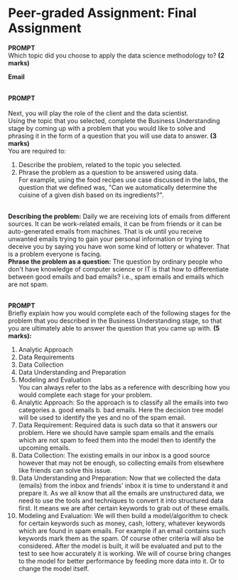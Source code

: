# Peer-graded Assignment: Final Assignment

<b>PROMPT</b></br>
Which topic did you choose to apply the data science methodology to? <b>(2 marks)</b></br>

<b>Email</b></br></br>

<b>PROMPT</b></br></br>
Next, you will play the role of the client and the data scientist. </br>
Using the topic that you selected, complete the Business Understanding stage by coming up with a problem that you would like to solve and phrasing it in the form of a question that you will use data to answer. <b>(3 marks)</b>
</br>
You are required to: </br>
1.	Describe the problem, related to the topic you selected. </br>
2.	Phrase the problem as a question to be answered using data. </br>
For example, using the food recipes use case discussed in the labs, the question that we defined was, "Can we automatically determine the cuisine of a given dish based on its ingredients?".
</br>
<b>Describing the problem:</b> Daily we are receiving lots of emails from different sources. It can be work-related emails, it can be from friends or it can be auto-generated emails from machines. That is ok until you receive unwanted emails trying to gain your personal information or trying to deceive you by saying you have won some kind of lottery or whatever. That is a problem everyone is facing.
</br>
<b>Phrase the problem as a question:</b> The question by ordinary people who don't have knowledge of computer science or IT is that how to differentiate between good emails and bad emails? i.e., spam emails and emails which are not spam.
</br></br>

<b>PROMPT</b></br>
Briefly explain how you would complete each of the following stages for the problem that you described in the Business Understanding stage, so that you are ultimately able to answer the question that you came up with. <b>(5 marks):</b></br>
1.	Analytic Approach </br>
2.	Data Requirements </br>
3.	Data Collection </br>
4.	Data Understanding and Preparation </br>
5.	Modeling and Evaluation </br>
You can always refer to the labs as a reference with describing how you would complete each stage for your problem. </br>
1. Analytic Approach: So the approach is to classify all the emails into two categories a. good emails b. bad emails. Here the decision tree model will be used to identify the yes and no of the spam email. </br>
2. Data Requirement: Required data is such data so that it answers our problem. Here we should have sample spam emails and the emails which are not spam to feed them into the model then to identify the upcoming emails. </br>
3. Data Collection: The existing emails in our inbox is a good source however that may not be enough, so collecting emails from elsewhere like friends can solve this issue. </br>
4. Data Understanding and Preparation: Now that we collected the data (emails) from the inbox and friends' inbox it is time to understand it and prepare it. As we all know that all the emails are unstructured data, we need to use the tools and techniques to convert it into structured data first. It means we are after certain keywords to grab out of these emails. </br>
5. Modeling and Evaluation: We will then build a model/algorithm to check for certain keywords such as money, cash, lottery, whatever keywords which are found in spam emails. For example if an email contains such keywords mark them as the spam. Of course other criteria will also be considered. After the model is built, it will be evaluated and put to the test to see how accurately it is working. We will of course bring changes to the model for better performance by feeding more data into it. Or to change the model itself. </br>
